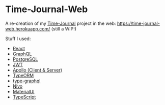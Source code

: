 # Time-Journal-Web

A re-creation of my [Time-Journal](https://github.com/scott-m-king/Time-Journal) project in the web: https://time-journal-web.herokuapp.com/ (still a WIP!)

Stuff I used:
- [React](https://reactjs.org/)
- [GraphQL](https://graphql.org/)
- [PostgreSQL](https://www.postgresql.org/)
- [JWT](https://jwt.io/)
- [Apollo (Client & Server)](https://www.apollographql.com/)
- [TypeORM](https://typeorm.io/#/)
- [type-graphql](https://typegraphql.com/)
- [Nivo](https://nivo.rocks/)
- [MaterialUI](https://material-ui.com/)
- [TypeScript](https://www.typescriptlang.org/)
